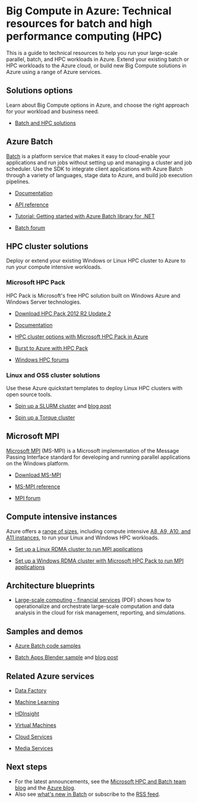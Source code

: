 <properties
   pageTitle="Big Compute: Technical resources for batch and high performance computing (HPC) | Windows Azure"
   description="Lists technical resources to help you run your large-scale parallel, batch, and HPC workloads in Azure."
   services="batch, cloud-services, virtual-machines"
   documentationCenter=""
   authors="dlepow"
   manager="timlt"
   editor=""/>

<tags
	ms.service="multiple"
	ms.date="09/29/2015"
	wacn.date=""/>

# Big Compute in Azure: Technical resources for batch and high performance computing (HPC)
This is a guide to technical resources to help you run your large-scale parallel, batch, and HPC workloads in Azure. Extend your existing batch or HPC workloads to the Azure cloud, or build new Big Compute solutions in Azure using a range of Azure services.

## Solutions options

Learn about Big Compute options in Azure, and choose the right approach for your workload and business need.

* [Batch and HPC solutions](/documentation/articles/batch-hpc-solutions)


## Azure Batch

[Batch](/home/features/batch/) is a platform service that makes it easy to cloud-enable your applications and run jobs without setting up and managing a cluster and job scheduler. Use the SDK to integrate client applications with Azure Batch through a variety of languages, stage data to Azure, and build job execution pipelines.

* [Documentation](/documentation/services/batch/)

* [API reference](https://msdn.microsoft.com/zh-cn/library/azure/dn820177.aspx)

* [Tutorial: Getting started with Azure Batch library for .NET](/documentation/articles/batch-dotnet-get-started)

* [Batch forum](https://social.msdn.microsoft.com/Forums/home?forum=azurebatch)

## HPC cluster solutions

Deploy or extend your existing Windows or Linux HPC cluster to Azure to run your compute intensive workloads.  

### Microsoft HPC Pack

HPC Pack is Microsoft's free HPC solution built on Windows Azure and Windows Server technologies.

* [Download HPC Pack 2012 R2 Update 2](https://www.microsoft.com/download/details.aspx?id=47755)

* [Documentation](https://technet.microsoft.com/zh-cn/library/jj899572.aspx)


* [HPC cluster options with Microsoft HPC Pack in Azure](/documentation/articles/virtual-machines-hpcpack-cluster-options)

* [Burst to Azure with HPC Pack](https://technet.microsoft.com/zh-cn/library/gg481749.aspx)


* [Windows HPC forums](https://social.microsoft.com/Forums/home?category=windowshpc)

### Linux and OSS cluster solutions

Use these Azure quickstart templates to deploy Linux HPC clusters with open source tools.

* [Spin up a SLURM cluster](http://azure.microsoft.com/documentation/templates/slurm/)
 and [blog post](http://blogs.technet.com/b/windowshpc/archive/2015/06/06/deploy-a-slurm-cluster-on-azure.aspx)

* [Spin up a Torque cluster](http://azure.microsoft.com/documentation/templates/torque-cluster/)

## Microsoft MPI

[Microsoft MPI](https://msdn.microsoft.com/zh-cn/library/bb524831.aspx) (MS-MPI) is a Microsoft implementation of the Message Passing Interface standard for developing and running parallel applications on the Windows platform.


* [Download MS-MPI](http://go.microsoft.com/FWLink/p/?LinkID=389556)

* [MS-MPI reference](https://msdn.microsoft.com/zh-cn/library/dn473458.aspx)

* [MPI forum](https://social.microsoft.com/Forums/home?forum=windowshpcmpi)


## Compute intensive instances

Azure offers a [range of sizes](/documentation/articles/virtual-machines-size-specs), including compute intensive [A8, A9, A10, and A11 instances](/documentation/articles/virtual-machines-a8-a9-a10-a11-specs), to run your Linux and Windows HPC workloads.

* [Set up a Linux RDMA cluster to run MPI applications](/documentation/articles/virtual-machines-linux-cluster-rdma)

* [Set up a Windows RDMA cluster with Microsoft HPC Pack to run MPI applications](/documentation/articles/virtual-machines-windows-hpcpack-cluster-rdma)

## Architecture blueprints

* [Large-scale computing - financial services](http://download.microsoft.com/download/C/B/9/CB975B6B-F7C6-47CB-B962-1FC7750B6112/MS_Arch_Financial_Svcs_SEC.pdf) (PDF) shows how to operationalize and orchestrate large-scale computation and data analysis in the cloud for risk management, reporting, and simulations.

## Samples and demos

* [Azure Batch code samples](https://github.com/Azure/azure-batch-samples)

* [Batch Apps Blender sample](https://github.com/Azure/azure-batch-apps-blender) and [blog post](http://azure.microsoft.com/blog/2015/01/26/blender-on-azure-batch/)

## Related Azure services

* [Data Factory](/documentation/services/data-factory/)

* [Machine Learning](/documentation/services/machine-learning/)

* [HDInsight](/documentation/services/hdinsight/)

* [Virtual Machines](/documentation/services/virtual-machines/)

* [Cloud Services](/documentation/services/cloud-services/)

* [Media Services](/documentation/services/media-services/)



## Next steps

* For the latest announcements, see the [Microsoft HPC and Batch team blog](http://blogs.technet.com/b/windowshpc/) and the [Azure blog](http://azure.microsoft.com/blog/tag/hpc/).
* Also see [what's new in Batch](http://azure.microsoft.com/updates/?service=batch) or subscribe to the [RSS feed](http://azure.microsoft.com/updates/feed/?service=batch).
